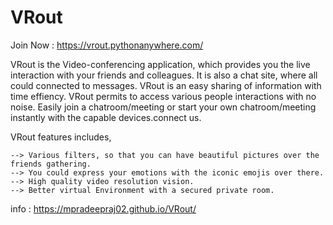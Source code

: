 # VRout

Join Now : https://vrout.pythonanywhere.com/

VRout is the Video-conferencing application, which provides you the live interaction with your friends and colleagues. It is also a chat site, where all could connected to messages. VRout is an easy sharing of information with time effiency. VRout permits to access various people interactions with no noise. Easily join a chatroom/meeting or start your own chatroom/meeting instantly with the capable devices.connect us.

VRout features includes,

	--> Various filters, so that you can have beautiful pictures over the friends gathering.
	--> You could express your emotions with the iconic emojis over there.
	--> High quality video resolution vision.
	--> Better virtual Environment with a secured private room.

info : https://mpradeepraj02.github.io/VRout/
